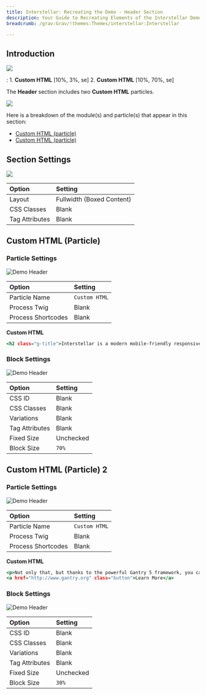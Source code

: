 ```yaml
---
title: Interstellar: Recreating the Demo - Header Section
description: Your Guide to Recreating Elements of the Interstellar Demo for Grav
breadcrumb: /grav:Grav/!themes:Themes/interstellar:Interstellar

---
```


## Introduction

![](assets/demo_2.jpeg)

:   1. **Custom HTML** [10%, 3%, se]
    2. **Custom HTML** [10%, 70%, se]

The **Header** section includes two **Custom HTML** particles.

![](assets/home_header.jpeg)

Here is a breakdown of the module(s) and particle(s) that appear in this section:

* [Custom HTML (particle)](#custom-html-(particle))
* [Custom HTML (particle)](#custom-html-(particle)-2)

## Section Settings

![](assets/demo_header_settings.jpeg)

| Option           | Setting                   |
| :--------------- | :----------               |
| Layout           | Fullwidth (Boxed Content) |
| CSS Classes      | Blank                     |
| Tag Attributes   | Blank                     |

## Custom HTML (Particle)

### Particle Settings

![Demo Header](demo_header_1.jpeg)

| Option             | Setting       |
| :-----             | :-----        |
| Particle Name      | `Custom HTML` |
| Process Twig       | Blank         |
| Process Shortcodes | Blank         |

**Custom HTML**

~~~ .html
<h2 class="g-title">Interstellar is a modern mobile-friendly responsive design.</h2>
~~~

### Block Settings

![Demo Header](demo_header_2.jpeg)

| Option         | Setting   |
| :-----         | :-----    |
| CSS ID         | Blank     |
| CSS Classes    | Blank     |
| Variations     | Blank     |
| Tag Attributes | Blank     |
| Fixed Size     | Unchecked |
| Block Size     | `70%`     |


## Custom HTML (Particle) 2

### Particle Settings

![Demo Header](demo_header_3.jpeg)

| Option             | Setting       |
| :-----             | :-----        |
| Particle Name      | `Custom HTML` |
| Process Twig       | Blank         |
| Process Shortcodes | Blank         |

**Custom HTML**

~~~ .html
<p>Not only that, but thanks to the powerful Gantry 5 framework, you can easily assign individual elements to specific screen types.</p>
<a href="http://www.gantry.org" class="button">Learn More</a>
~~~

### Block Settings

![Demo Header](demo_header_4.jpeg)

| Option         | Setting   |
| :-----         | :-----    |
| CSS ID         | Blank     |
| CSS Classes    | Blank     |
| Variations     | Blank     |
| Tag Attributes | Blank     |
| Fixed Size     | Unchecked |
| Block Size     | `30%`     |

